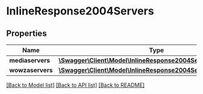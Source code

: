 # InlineResponse2004Servers

## Properties
Name | Type | Description | Notes
------------ | ------------- | ------------- | -------------
**mediaservers** | [**\Swagger\Client\Model\InlineResponse2004ServersMediaservers**](InlineResponse2004ServersMediaservers.md) |  | [optional] 
**wowzaservers** | [**\Swagger\Client\Model\InlineResponse2004ServersMediaservers**](InlineResponse2004ServersMediaservers.md) |  | [optional] 

[[Back to Model list]](../README.md#documentation-for-models) [[Back to API list]](../README.md#documentation-for-api-endpoints) [[Back to README]](../README.md)

